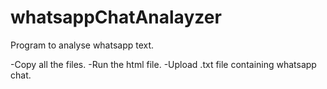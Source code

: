 # whatsappChatAnalayzer
Program to analyse whatsapp text.

-Copy all the files.
-Run the html file.
-Upload .txt file containing whatsapp chat.

